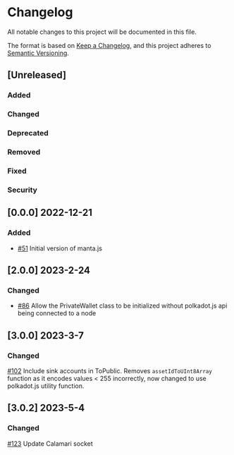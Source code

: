 # Changelog
All notable changes to this project will be documented in this file.

The format is based on [Keep a Changelog](https://keepachangelog.com/en/1.0.0/), and this project adheres to [Semantic Versioning](https://semver.org/spec/v2.0.0.html).

## [Unreleased]

### Added

### Changed

### Deprecated

### Removed

### Fixed

### Security

## [0.0.0] 2022-12-21

### Added
- [\#51](https://github.com/Manta-Network/manta-signer/pull/51) Initial version of manta.js


## [2.0.0] 2023-2-24

### Changed
- [\#86](https://github.com/Manta-Network/manta-signer/pull/86) Allow the PrivateWallet class to be initialized without polkadot.js api being connected to a node

## [3.0.0] 2023-3-7

### Changed
[\#102](https://github.com/Manta-Network/sdk/pull/102) Include sink accounts in ToPublic. Removes `assetIdToUInt8Array` function as it encodes values < 255 incorrectly, now changed to use polkadot.js utility function.



## [3.0.2] 2023-5-4

### Changed
[\#123](https://github.com/Manta-Network/sdk/pull/123) Update Calamari socket
